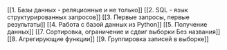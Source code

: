 [[1. Базы данных - реляционные и не только]]
[[2. SQL - язык структурированных запросов]]
[[3. Первые запросы, первые результаты]]
[[4. Работа с базой данных из Python]]
[[5. Получение данных]]
[[7. Сортировка, ограничение и сдвиг выборки Без названия]]
[[8. Агрегирующие функции]]
[[9. Группировка записей в выборке]]
